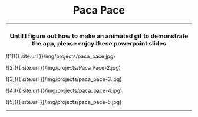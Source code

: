 
<center><h1>Paca Pace</h1></center>

-----

<center><h3>Until I figure out how to make an animated gif to demonstrate the app, please enjoy these powerpoint slides</h3></center>

![1]({{ site.url }}/img/projects/paca_pace.jpg)

![2]({{ site.url }}/img/projects/Paca Pace-2.jpg)

![3]({{ site.url }}/img/projects/paca_pace-3.jpg)

![4]({{ site.url }}/img/projects/paca_pace-4.jpg)

![5]({{ site.url }}/img/projects/paca_pace-5.jpg)

-----
